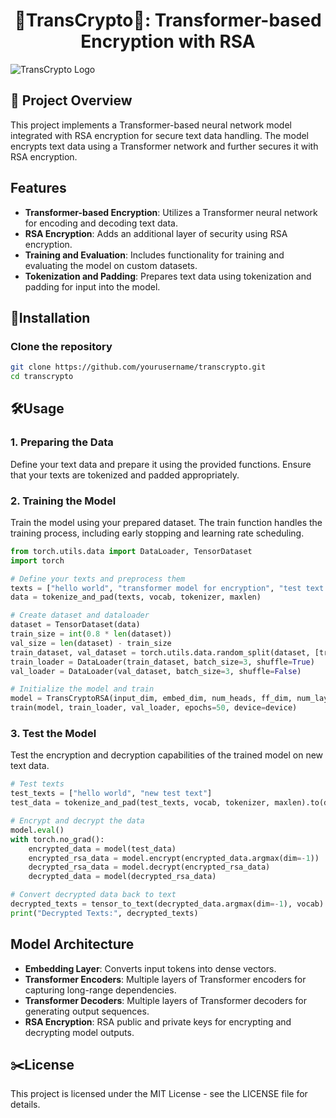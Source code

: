 <div align="center">

# 🔐TransCrypto🔐: Transformer-based Encryption with RSA
</div>

![TransCrypto Logo](https://yourimageurl.com/logo.png)
## 📑 Project Overview
This project implements a Transformer-based neural network model integrated with RSA encryption for secure text data handling. The model encrypts text data using a Transformer network and further secures it with RSA encryption.

## Features

- **Transformer-based Encryption**: Utilizes a Transformer neural network for encoding and decoding text data.
- **RSA Encryption**: Adds an additional layer of security using RSA encryption.
- **Training and Evaluation**: Includes functionality for training and evaluating the model on custom datasets.
- **Tokenization and Padding**: Prepares text data using tokenization and padding for input into the model.

## 🚀Installation
### Clone the repository
   ```bash
   git clone https://github.com/yourusername/transcrypto.git
   cd transcrypto
   ```

## 🛠️Usage
### 1. Preparing the Data

Define your text data and prepare it using the provided functions. Ensure that your texts are tokenized and padded appropriately.

### 2. Training the Model
Train the model using your prepared dataset. The train function handles the training process, including early stopping and learning rate scheduling.
```python
from torch.utils.data import DataLoader, TensorDataset
import torch

# Define your texts and preprocess them
texts = ["hello world", "transformer model for encryption", "test text data"]
data = tokenize_and_pad(texts, vocab, tokenizer, maxlen)

# Create dataset and dataloader
dataset = TensorDataset(data)
train_size = int(0.8 * len(dataset))
val_size = len(dataset) - train_size
train_dataset, val_dataset = torch.utils.data.random_split(dataset, [train_size, val_size])
train_loader = DataLoader(train_dataset, batch_size=3, shuffle=True)
val_loader = DataLoader(val_dataset, batch_size=3, shuffle=False)

# Initialize the model and train
model = TransCryptoRSA(input_dim, embed_dim, num_heads, ff_dim, num_layers, maxlen, public_key, private_key).to(device)
train(model, train_loader, val_loader, epochs=50, device=device)
```

### 3. Test the Model
Test the encryption and decryption capabilities of the trained model on new text data.
```python
# Test texts
test_texts = ["hello world", "new test text"]
test_data = tokenize_and_pad(test_texts, vocab, tokenizer, maxlen).to(device)

# Encrypt and decrypt the data
model.eval()
with torch.no_grad():
    encrypted_data = model(test_data)
    encrypted_rsa_data = model.encrypt(encrypted_data.argmax(dim=-1))
    decrypted_rsa_data = model.decrypt(encrypted_rsa_data)
    decrypted_data = model(decrypted_rsa_data)

# Convert decrypted data back to text
decrypted_texts = tensor_to_text(decrypted_data.argmax(dim=-1), vocab)
print("Decrypted Texts:", decrypted_texts)
```

## Model Architecture
- **Embedding Layer**: Converts input tokens into dense vectors.
- **Transformer Encoders**: Multiple layers of Transformer encoders for capturing long-range dependencies.
- **Transformer Decoders**: Multiple layers of Transformer decoders for generating output sequences.
- **RSA Encryption**: RSA public and private keys for encrypting and decrypting model outputs.


## ✂️License
This project is licensed under the MIT License - see the LICENSE file for details.

